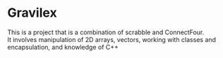 # Gravilex

This is a project that is a combination of scrabble and ConnectFour.  
It involves manipulation of 2D arrays, vectors, working with classes and encapsulation, and knowledge of C++
